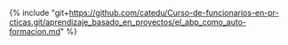 {% include "git+https://github.com/catedu/Curso-de-funcionarios-en-pr-cticas.git/aprendizaje_basado_en_proyectos/el_abp_como_auto-formacion.md" %}